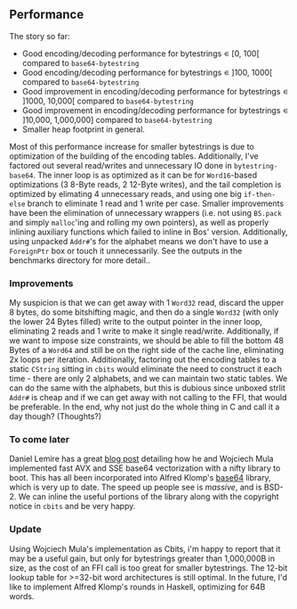 ## Performance

The story so far:

- Good encoding/decoding performance for bytestrings ∊ \[0, 100\[ compared to `base64-bytestring`
- Good encoding/decoding performance for bytestrings ∊ ]100, 1000\[ compared to `base64-bytestring`
- Good improvement in encoding/decoding performance for bytestrings ∊ ]1000, 10,000[ compared to `base64-bytestring`
- Good improvement in encoding/decoding performance for bytestrings ∊ ]10,000, 1,000,000] compared to `base64-bytestring`
- Smaller heap footprint in general.

Most of this performance increase for smaller bytestrings is due to optimization of the building of the encoding tables. Additionally, I've factored out several read/writes and unnecessary IO done in `bytestring-base64`. The inner loop is as optimized as it can be for `Word16`-based optimizations (3 8-Byte reads, 2 12-Byte writes), and the tail completion is optimized by elimating 4 unnecessary reads, and using one big `if-then-else` branch to eliminate 1 read and 1 write per case. Smaller improvements have been the elimination of unnecessary wrappers (i.e. not using `BS.pack` and simply `malloc`'ing and rolling my own pointers), as well as properly inlining auxiliary functions which failed to inline in Bos' version. Additionally, using unpacked `Addr#`'s for the alphabet means we don't have to use a `ForeignPtr` box or touch it unnecessarily. See the outputs in the benchmarks directory for more detail..

### Improvements

My suspicion is that we can get away with 1 `Word32` read, discard the upper 8 bytes, do some bitshifting magic, and then do a single `Word32` (with only the lower 24 Bytes filled) write to the output pointer in the inner loop, eliminating 2 reads and 1 write to make it single read/write. Additionally, if we want to impose size constraints, we should be able to fill the bottom 48 Bytes of a `Word64` and still be on the right side of the cache line, eliminating 2x loops per iteration. Additionally, factoring out the encoding tables to a static `CString` sitting in `cbits` would eliminate the need to construct it each time - there are only 2 alphabets, and we can maintain two static tables. We can do the same with the alphabets, but this is dubious since unboxed strlit `Addr#` is cheap and if we can get away with not calling to the FFI, that would be preferable. In the end, why not just do the whole thing in C and call it a day though? (Thoughts?)

### To come later

Daniel Lemire has a great [blog post](https://lemire.me/blog/2018/01/17/ridiculously-fast-base64-encoding-and-decoding/) detailing how he and Wojciech Mula implemented fast AVX and SSE base64 vectorization with a nifty library to boot. This has all been incorporated into Alfred Klomp's [base64](https://github.com/aklomp/base64) library, which is very up to date. The speed up people see is *massive*, and is BSD-2. We can inline the useful portions of the library along with the copyright notice in `cbits` and be very happy.

### Update

Using Wojciech Mula's implementation as Cbits, i'm happy to report that it may be a useful gain, but only for bytestrings greater than 1,000,000B in size, as the cost of an FFI call is too great for smaller bytestrings. The 12-bit lookup table for >=32-bit word architectures is still optimal. In the future, I'd like to implement Alfred Klomp's rounds in Haskell, optimizing for 64B words.
